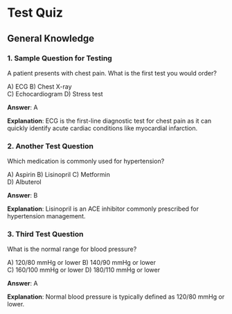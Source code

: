 # Test Quiz

## General Knowledge

### 1. Sample Question for Testing

A patient presents with chest pain. What is the first test you would order?

A) ECG
B) Chest X-ray  
C) Echocardiogram
D) Stress test

**Answer**: A

**Explanation**: ECG is the first-line diagnostic test for chest pain as it can quickly identify acute cardiac conditions like myocardial infarction.

### 2. Another Test Question

Which medication is commonly used for hypertension?

A) Aspirin
B) Lisinopril
C) Metformin  
D) Albuterol

**Answer**: B

**Explanation**: Lisinopril is an ACE inhibitor commonly prescribed for hypertension management.

### 3. Third Test Question

What is the normal range for blood pressure?

A) 120/80 mmHg or lower
B) 140/90 mmHg or lower  
C) 160/100 mmHg or lower
D) 180/110 mmHg or lower

**Answer**: A

**Explanation**: Normal blood pressure is typically defined as 120/80 mmHg or lower.